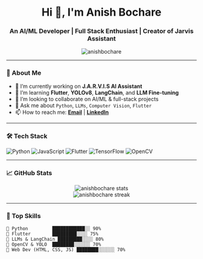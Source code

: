 <h1 align="center">Hi 👋, I'm Anish Bochare</h1>
<h3 align="center">An AI/ML Developer | Full Stack Enthusiast | Creator of Jarvis Assistant</h3>

<p align="center">
  <img src="https://komarev.com/ghpvc/?username=anishbochare&label=Profile%20views&color=0e75b6&style=flat" alt="anishbochare" />
</p>

---

### 🚀 About Me

- 🔭 I’m currently working on **J.A.R.V.I.S AI Assistant**
- 🌱 I’m learning **Flutter**, **YOLOv8**, **LangChain**, and **LLM Fine-tuning**
- 👯 I’m looking to collaborate on AI/ML & full-stack projects
- 💬 Ask me about `Python`, `LLMs`, `Computer Vision`, `Flutter`
- 📫 How to reach me: **[Email](mailto:anishbochare@gmail.com)** | **[LinkedIn](https://linkedin.com/in/anish-bochare-927729275)**

---

### 🛠️ Tech Stack

![Python](https://img.shields.io/badge/Python-3776AB?style=flat&logo=python&logoColor=white)
![JavaScript](https://img.shields.io/badge/JavaScript-F7DF1E?style=flat&logo=javascript&logoColor=black)
![Flutter](https://img.shields.io/badge/Flutter-02569B?style=flat&logo=flutter&logoColor=white)
![TensorFlow](https://img.shields.io/badge/TensorFlow-FF6F00?style=flat&logo=tensorflow&logoColor=white)
![OpenCV](https://img.shields.io/badge/OpenCV-5C3EE8?style=flat&logo=opencv&logoColor=white)

---

### 📈 GitHub Stats

<p align="center">
  <img src="https://github-readme-stats.vercel.app/api?username=whitevshadow&show_icons=true&theme=radical" alt="anishbochare stats" />
  <br/>
  <img src="https://github-readme-streak-stats.herokuapp.com/?user=whitevshadow&theme=radical" alt="anishbochare streak" />
</p>

---

### 🧠 Top Skills

```text
🔹 Python         ████████████░░ 90%
🔹 Flutter        █████████░░░░ 75%
🔹 LLMs & LangChain █████████░░░░ 80%
🔹 OpenCV & YOLO  ████████░░░░░░ 70%
🔹 Web Dev (HTML, CSS, JS) ████████░░░░░░ 70%
